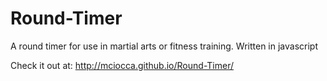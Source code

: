 Round-Timer
===========

A round timer for use in martial arts or fitness training. Written in javascript

Check it out at:
http://mciocca.github.io/Round-Timer/
